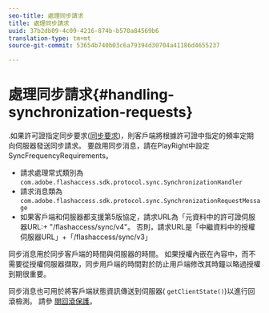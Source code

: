 ```yaml
---
seo-title: 處理同步請求
title: 處理同步請求
uuid: 37b2db09-4c09-4216-874b-b570a84569b6
translation-type: tm+mt
source-git-commit: 53654b740b03c6a79394d30704a41186d4655237

---
```



# 處理同步請求{#handling-synchronization-requests}

.如果許可證指定同步要求([同步要求](../../aaxs-protecting-content/content-introduction/content-usage-rules/content-time-based-rules/content-time-based-rules-defining.md#requirements-for-synchronization))，則客戶端將根據許可證中指定的頻率定期向伺服器發送同步請求。 要啟用同步消息，請在PlayRight中設定SyncFrequencyRequirements。

* 請求處理常式類別為 `com.adobe.flashaccess.sdk.protocol.sync.SynchronizationHandler`
* 請求消息類為 `com.adobe.flashaccess.sdk.protocol.sync.SynchronizationRequestMessage`
* 如果客戶端和伺服器都支援第5版協定，請求URL為「元資料中的許可證伺服器URL:+ &quot;/flashaccess/sync/v4&quot;。 否則，請求URL是「中繼資料中的授權伺服器URL」+「/flashaccess/sync/v3」

同步消息用於同步客戶端的時間與伺服器的時間。 如果授權內嵌在內容中，而不需要從授權伺服器擷取，同步用戶端的時間對於防止用戶端修改其時鐘以略過授權到期很重要。

同步消息也可用於將客戶端狀態資訊傳送到伺服器( `getClientState()`)以進行回滾檢測。 請參 [閱回滾保護](../../aaxs-protecting-content/content-implementing-the-license-server/content-processing-aaxs-requests/content-rollback-detection.md)。